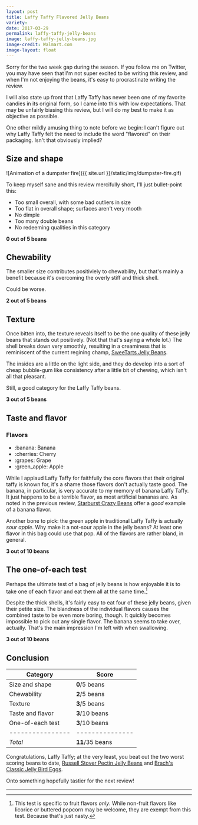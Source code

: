 ```yaml
---
layout: post
title: Laffy Taffy Flavored Jelly Beans
variety:
date: 2017-03-29
permalink: laffy-taffy-jelly-beans
image: laffy-taffy-jelly-beans.jpg
image-credit: Walmart.com
image-layout: float
---
```


Sorry for the two week gap during the season.
If you follow me on Twitter, you may have seen that
I'm not super excited to be writing this review,
and when I'm not enjoying the beans,
it's easy to procrastinate writing the review.

I will also state up front that Laffy Taffy
has never been one of my favorite candies in its original form,
so I came into this with low expectations.
That may be unfairly biasing this review,
but I will do my best to make it as objective as possible.

One other mildly amusing thing to note before we begin:
I can't figure out why Laffy Taffy felt the need to
include the word "flavored" on their packaging.
Isn't that obviously implied?


## Size and shape

![Animation of a dumpster fire]({{ site.url }}/static/img/dumpster-fire.gif)

To keep myself sane and this review mercifully short,
I'll just bullet-point this:

- Too small overall, with some bad outliers in size
- Too flat in overall shape; surfaces aren't very mooth
- No dimple
- Too many double beans
- No redeeming qualities in this category

**0 out of 5 beans**


## Chewability

The smaller size contributes positiviely to chewability,
but that's mainly a benefit because it's overcoming the
overly stiff and thick shell.

Could be worse.

**2 out of 5 beans**


## Texture

Once bitten into, the texture reveals itself to be
the one quality of these jelly beans that stands out positively.
(Not that that's saying a whole lot.)
The shell breaks down very smoothly, resulting in a creaminess
that is reminiscent of the current regining champ,
[SweeTarts Jelly Beans](/sweetarts-jelly-beans).

The insides are a little on the light side,
and they do develop into a sort of cheap bubble-gum like consistency
after a little bit of chewing, which isn't all that pleasant.

Still, a good category for the Laffy Taffy beans.

**3 out of 5 beans**


## Taste and flavor

<div class="inset">
    <h3>Flavors</h3>
    <ul class="emoji-list">
        <li>:banana: Banana</li>
        <li>:cherries: Cherry</li>
        <li>:grapes: Grape</li>
        <li>:green_apple: Apple</li>
    </ul>
</div>

While I applaud Laffy Taffy for faithfully the core flavors
that their original taffy is known for,
it's a shame those flavors don't actually taste good.
The banana, in particular, is very accurate to my memory of banana Laffy Taffy.
It just happens to be a terrible flavor, as most artificial bananas are.
As noted in the previous review,
[Starburst Crazy Beans](/starburst-crazy-beans)
offer a _good_ example of a banana flavor.

Another bone to pick: the green apple in traditional Laffy Taffy
is actually _sour apple_.
Why make it a not-sour apple in the jelly beans?
At least one flavor in this bag could use that pop.
All of the flavors are rather bland, in general.

**3 out of 10 beans**


## The one-of-each test

Perhaps the ultimate test of a bag of jelly beans is how enjoyable it is
to take one of each flavor and eat them all at the same time.[^1]

Despite the thick shells, it's fairly easy to eat four of these jelly beans,
given their petite size.
The blandness of the individual flavors causes the combined taste
to be even more boring, though.
It quickly becomes impossible to pick out any single flavor.
The banana seems to take over, actually.
That's the main impression I'm left with when swallowing.

**3 out of 10 beans**


## Conclusion

Category         | Score
---------------- | ---------------
Size and shape   | **0**/5 beans
Chewability      | **2**/5 beans
Texture          | **3**/5 beans
Taste and flavor | **3**/10 beans
One-of-each test | **3**/10 beans
---------------- | ---------------
_Total_          | **11**/35 beans

Congratulations, Laffy Taffy;
at the very least, you beat out the two worst scoring beans to date,
[Russell Stover Pectin Jelly Beans](/russell-stover-pectin-jelly-beans) and
[Brach's Classic Jelly Bird Eggs](/brachs-classic-jelly-bird-eggs).

Onto something hopefully tastier for the next review!


---

[^1]: This test is specific to fruit flavors _only_. While non-fruit flavors like licorice or buttered popcorn may be welcome, they are exempt from this test. Because that's just nasty.
